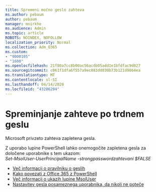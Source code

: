 ```yaml
---
title: Spremeni močno geslo zahteva
ms.author: pebaum
author: pebaum
manager: mnirkhe
ms.audience: Admin
ms.topic: article
ROBOTS: NOINDEX, NOFOLLOW
localization_priority: Normal
ms.collection: Adm_O365
ms.custom:
- "9000105"
- "1600"
ms.openlocfilehash: 21f80a7cc8b00ac56acdb05add1e1bfdfac9d827
ms.sourcegitcommit: c061f1dfa6f557a9ec083dd030b73b121d9864ea
ms.translationtype: MT
ms.contentlocale: sl-SI
ms.lasthandoff: 04/14/2020
ms.locfileid: "43286294"
---
```

# <a name="change-strong-password-requirement"></a>Spreminjanje zahteve po trdnem geslu

Microsoft privzeto zahteva zapletena gesla. 

Z uporabo lupine PowerShell lahko onemogočite zapletena gesla za določene uporabnike s tem ukazom:<br>
*Set-MsolUser-UserPrincipalName <UserPrincipalName> -strongpasswordzahtevani $FALSE*

- [Več informacij o pravilniku o geslih](https://docs.microsoft.com/azure/active-directory/authentication/concept-sspr-policy#password-policies-that-only-apply-to-cloud-user-accounts)
- [Kako povezati z Office 365 z PowerShell](https://docs.microsoft.com/office365/enterprise/powershell/connect-to-office-365-powershell#connect-with-the-microsoft-azure-active-directory-module-for-windows-powershell)
- [Več informacij o ukazih lupine MsolUser](https://docs.microsoft.com/powershell/module/msonline/set-msoluser?view=azureadps-1.0)
- [Nastavitev gesla posameznega uporabnika, da nikoli ne poteče](https://docs.microsoft.com/microsoft-365/admin/add-users/set-password-to-never-expire)
